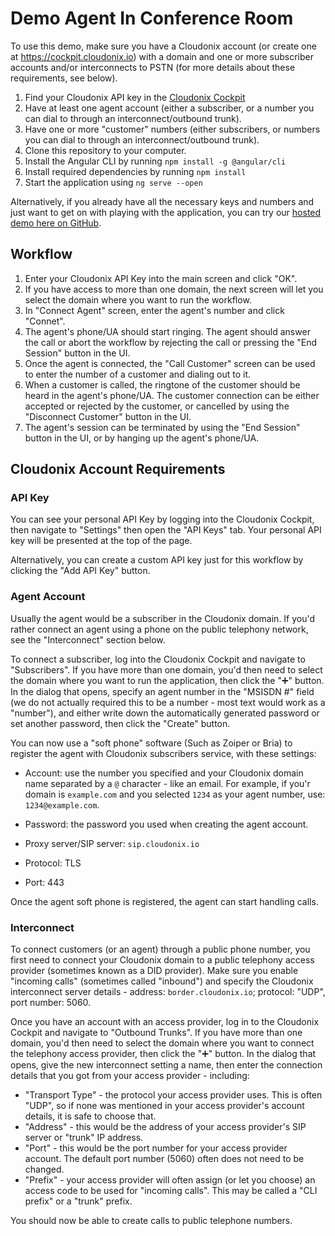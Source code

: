 # Demo Agent In Conference Room

To use this demo, make sure you have a Cloudonix account (or create one at https://cockpit.cloudonix.io) with a domain and one or more subscriber accounts and/or interconnects to PSTN (for more details about these requirements, see below).

1. Find your Cloudonix API key in the [Cloudonix Cockpit](https://cockpit.cloudonix.io)
2. Have at least one agent account (either a subscriber, or a number you can dial to through an interconnect/outbound trunk).
3. Have one or more "customer" numbers (either subscribers, or numbers you can dial to through an interconnect/outbound trunk).
4. Clone this repository to your computer.
5. Install the Angular CLI by running `npm install -g @angular/cli`
6. Install required dependencies by running `npm install`
7. Start the application using `ng serve --open`

Alternatively, if you already have all the necessary keys and numbers and just want to get on with playing with the application,
you can try our [hosted demo here on GitHub](https://cloudonix.github.io/agent-frontend-demo/).

## Workflow

1. Enter your Cloudonix API Key into the main screen and click "OK".
2. If you have access to more than one domain, the next screen will let you select the domain where you want to run the workflow.
3. In "Connect Agent" screen, enter the agent's number and click "Connet".
4. The agent's phone/UA should start ringing. The agent should answer the call or abort the workflow by rejecting the call or pressing the "End Session" button in the UI.
5. Once the agent is connected, the "Call Customer" screen can be used to enter the number of a customer and dialing out to it.
6. When a customer is called, the ringtone of the customer should be heard in the agent's phone/UA. The customer connection can be either accepted or rejected by the customer, or cancelled by using the "Disconnect Customer" button in the UI.
7. The agent's session can be terminated by using the "End Session" button in the UI, or by hanging up the agent's phone/UA.

## Cloudonix Account Requirements

### API Key

You can see your personal API Key by logging into the Cloudonix Cockpit, then navigate to "Settings" then open the "API Keys" tab. Your personal API key will be presented at the top of the page.

Alternatively, you can create a custom API key just for this workflow by clicking the "Add API Key" button.

### Agent Account

Usually the agent would be a subscriber in the Cloudonix domain. If you'd rather connect an agent using a phone on the public telephony network, see the "Interconnect" section below.

To connect a subscriber, log into the Cloudonix Cockpit and navigate to "Subscribers". If you have more than one domain, you'd then need to select the domain where you want to run the application, then click the "➕" button. In the dialog that opens, specify an agent number in the "MSISDN #" field (we do not actually required this to be a number - most text would work as a "number"), and either write down the automatically generated password or set another password, then click the "Create" button.

You can now use a "soft phone" software (Such as Zoiper or Bria) to register the agent with Cloudonix subscribers service, with these settings:

* Account: use the number you specified and your Cloudonix domain name separated by a `@` character - like an email. For example, if you'r domain is `example.com` and you selected `1234` as your agent number, use: `1234@example.com`.

* Password: the password you used when creating the agent account.

* Proxy server/SIP server: `sip.cloudonix.io`

* Protocol: TLS

* Port: 443

Once the agent soft phone is registered, the agent can start handling calls.

### Interconnect

To connect customers (or an agent) through a public phone number, you first need to connect your Cloudonix domain to a public telephony access provider (sometimes known as a DID provider). Make sure you enable "incoming calls" (sometimes called "inbound") and specify the Cloudonix interconnect server details - address: `border.cloudonix.io`; protocol: "UDP", port number: 5060.

Once you have an account with an access provider, log in to the Cloudonix Cockpit and navigate to "Outbound Trunks". If you have more than one domain, you'd then need to select the domain where you want to connect the telephony access provider, then click the "➕" button. In the dialog that opens, give the new interconnect setting a name, then enter the connection details that you got from your access provider - including:

* "Transport Type" - the protocol your access provider uses. This is often "UDP", so if none was mentioned in your access provider's account details, it is safe to choose that. 
* "Address" - this would be the address of your access provider's SIP server or "trunk" IP address.
* "Port" - this would be the port number for your access provider account. The default port number (5060) often does not need to be changed.
* "Prefix" - your access provider will often assign (or let you choose) an access code to be used for "incoming calls". This may be called a "CLI prefix" or a "trunk" prefix.

You should now be able to create calls to public telephone numbers.

